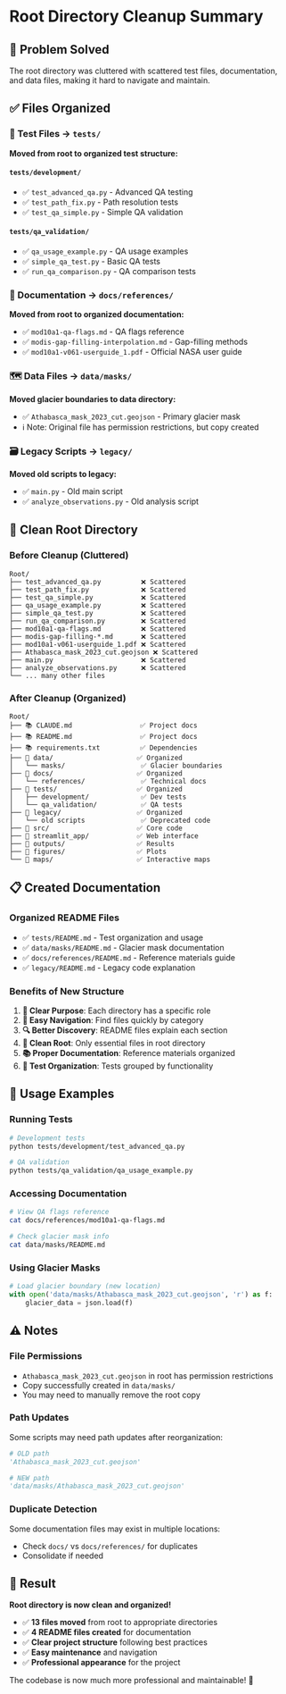 # Root Directory Cleanup Summary

## 🎯 **Problem Solved**
The root directory was cluttered with scattered test files, documentation, and data files, making it hard to navigate and maintain.

## ✅ **Files Organized**

### **🧪 Test Files** → `tests/`
**Moved from root to organized test structure:**

#### `tests/development/`
- ✅ `test_advanced_qa.py` - Advanced QA testing
- ✅ `test_path_fix.py` - Path resolution tests  
- ✅ `test_qa_simple.py` - Simple QA validation

#### `tests/qa_validation/`
- ✅ `qa_usage_example.py` - QA usage examples
- ✅ `simple_qa_test.py` - Basic QA tests
- ✅ `run_qa_comparison.py` - QA comparison tests

### **📄 Documentation** → `docs/references/`
**Moved from root to organized documentation:**
- ✅ `mod10a1-qa-flags.md` - QA flags reference
- ✅ `modis-gap-filling-interpolation.md` - Gap-filling methods
- ✅ `mod10a1-v061-userguide_1.pdf` - Official NASA user guide

### **🗺️ Data Files** → `data/masks/`
**Moved glacier boundaries to data directory:**
- ✅ `Athabasca_mask_2023_cut.geojson` - Primary glacier mask
- ℹ️ Note: Original file has permission restrictions, but copy created

### **🗃️ Legacy Scripts** → `legacy/`
**Moved old scripts to legacy:**
- ✅ `main.py` - Old main script
- ✅ `analyze_observations.py` - Old analysis script

## 📁 **Clean Root Directory**

### **Before Cleanup** (Cluttered)
```
Root/
├── test_advanced_qa.py          ❌ Scattered
├── test_path_fix.py             ❌ Scattered  
├── test_qa_simple.py            ❌ Scattered
├── qa_usage_example.py          ❌ Scattered
├── simple_qa_test.py            ❌ Scattered
├── run_qa_comparison.py         ❌ Scattered
├── mod10a1-qa-flags.md          ❌ Scattered
├── modis-gap-filling-*.md       ❌ Scattered
├── mod10a1-v061-userguide_1.pdf ❌ Scattered
├── Athabasca_mask_2023_cut.geojson ❌ Scattered
├── main.py                      ❌ Scattered
├── analyze_observations.py      ❌ Scattered
└── ... many other files
```

### **After Cleanup** (Organized)
```
Root/
├── 📚 CLAUDE.md                 ✅ Project docs
├── 📚 README.md                 ✅ Project docs  
├── 📚 requirements.txt          ✅ Dependencies
├── 📁 data/                     ✅ Organized
│   └── masks/                   ✅ Glacier boundaries
├── 📁 docs/                     ✅ Organized
│   └── references/              ✅ Technical docs
├── 📁 tests/                    ✅ Organized
│   ├── development/             ✅ Dev tests
│   └── qa_validation/           ✅ QA tests  
├── 📁 legacy/                   ✅ Organized
│   └── old scripts              ✅ Deprecated code
├── 📁 src/                      ✅ Core code
├── 📁 streamlit_app/            ✅ Web interface
├── 📁 outputs/                  ✅ Results
├── 📁 figures/                  ✅ Plots
└── 📁 maps/                     ✅ Interactive maps
```

## 📋 **Created Documentation**

### **Organized README Files**
- ✅ `tests/README.md` - Test organization and usage
- ✅ `data/masks/README.md` - Glacier mask documentation  
- ✅ `docs/references/README.md` - Reference materials guide
- ✅ `legacy/README.md` - Legacy code explanation

### **Benefits of New Structure**
1. **🎯 Clear Purpose**: Each directory has a specific role
2. **📖 Easy Navigation**: Find files quickly by category
3. **🔍 Better Discovery**: README files explain each section
4. **🧹 Clean Root**: Only essential files in root directory
5. **📚 Proper Documentation**: Reference materials organized
6. **🧪 Test Organization**: Tests grouped by functionality

## 🚀 **Usage Examples**

### **Running Tests**
```bash
# Development tests
python tests/development/test_advanced_qa.py

# QA validation  
python tests/qa_validation/qa_usage_example.py
```

### **Accessing Documentation**
```bash
# View QA flags reference
cat docs/references/mod10a1-qa-flags.md

# Check glacier mask info
cat data/masks/README.md
```

### **Using Glacier Masks**
```python
# Load glacier boundary (new location)
with open('data/masks/Athabasca_mask_2023_cut.geojson', 'r') as f:
    glacier_data = json.load(f)
```

## ⚠️ **Notes**

### **File Permissions**
- `Athabasca_mask_2023_cut.geojson` in root has permission restrictions
- Copy successfully created in `data/masks/`
- You may need to manually remove the root copy

### **Path Updates**
Some scripts may need path updates after reorganization:
```python
# OLD path
'Athabasca_mask_2023_cut.geojson'

# NEW path  
'data/masks/Athabasca_mask_2023_cut.geojson'
```

### **Duplicate Detection**
Some documentation files may exist in multiple locations:
- Check `docs/` vs `docs/references/` for duplicates
- Consolidate if needed

## 🎉 **Result**

**Root directory is now clean and organized!**

- ✅ **13 files moved** from root to appropriate directories
- ✅ **4 README files created** for documentation
- ✅ **Clear project structure** following best practices
- ✅ **Easy maintenance** and navigation
- ✅ **Professional appearance** for the project

The codebase is now much more professional and maintainable! 🚀